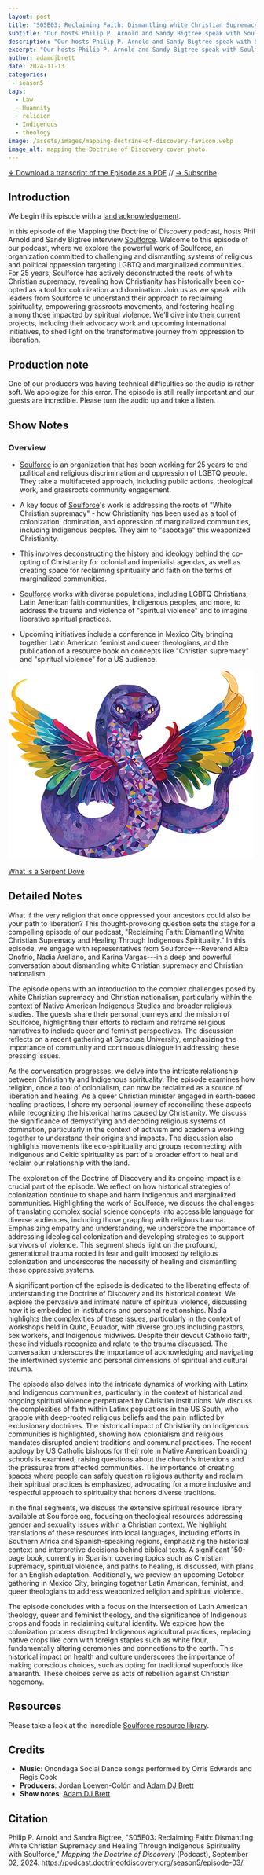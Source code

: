 ```yaml
---
layout: post
title: "S05E03: Reclaiming Faith: Dismantling white Christian Supremacy and Healing Through Indigenous Spirituality with Soulforce" 
subtitle: "Our hosts Philip P. Arnold and Sandy Bigtree speak with Soulforce"
description: "Our hosts Philip P. Arnold and Sandy Bigtree speak with Soulforce"
excerpt: "Our hosts Philip P. Arnold and Sandy Bigtree speak with Soulforce"
author: adamdjbrett
date: 2024-11-13
categories: 
 - season5
tags: 
  - Law
  - Huamnity
  - religion
  - Indigenous
  - theology
image: /assets/images/mapping-doctrine-of-discovery-favicon.webp
image_alt: mapping the Doctrine of Discovery cover photo.
---
```

<div id="buzzsprout-player-15501400"></div><script src="https://www.buzzsprout.com/1926214/episodes/15501400-reclaiming-faith-dismantling-white-christian-supremacy-and-healing-through-indigenous-spirituality.js?container_id=buzzsprout-player-15501400&player=small" type="text/javascript" charset="utf-8"></script>

[⤓ Download a transcript of the Episode as a PDF](/assets/pdfs/assets/pdfs/S05E03-Soulforce.pdf) // [→ Subscribe](/subscribe/)

## Introduction

We begin this episode with a [land acknowledgement](https://podcast.doctrineofdiscovery.org/land/).

In this episode of the Mapping the Doctrine of Discovery podcast, hosts Phil Arnold and Sandy Bigtree interview [Soulforce](https://soulforce.org/). Welcome to this episode of our podcast, where we explore the powerful work of Soulforce, an organization committed to challenging and dismantling systems of religious and political oppression targeting LGBTQ and marginalized communities. For 25 years, Soulforce has actively deconstructed the roots of white Christian supremacy, revealing how Christianity has historically been co-opted as a tool for colonization and domination. Join us as we speak with leaders from Soulforce to understand their approach to reclaiming spirituality, empowering grassroots movements, and fostering healing among those impacted by spiritual violence. We’ll dive into their current projects, including their advocacy work and upcoming international initiatives, to shed light on the transformative journey from oppression to liberation.

## Production note
One of our producers was having technical difficulties so the audio is rather soft. We apologize for this error. The episode is still really important and our guests are incredible. Please turn the audio up and take a listen.

## Show Notes
### Overview
- [Soulforce](https://soulforce.org/) is an organization that has been working for 25 years to end political and religious discrimination and oppression of LGBTQ people. They take a multifaceted approach, including public actions, theological work, and grassroots community engagement.

- A key focus of [Soulforce](https://soulforce.org/)'s work is addressing the roots of "White Christian supremacy" - how Christianity has been used as a tool of colonization, domination, and oppression of marginalized communities, including Indigenous peoples. They aim to "sabotage" this weaponized Christianity.

- This involves deconstructing the history and ideology behind the co-opting of Christianity for colonial and imperialist agendas, as well as creating space for reclaiming spirituality and faith on the terms of marginalized communities.

- [Soulforce](https://soulforce.org/) works with diverse populations, including LGBTQ Christians, Latin American faith communities, Indigenous peoples, and more, to address the trauma and violence of "spiritual violence" and to imagine liberative spiritual practices.

- Upcoming initiatives include a conference in Mexico City bringing together Latin American feminist and queer theologians, and the publication of a resource book on concepts like "Christian supremacy" and "spiritual violence" for a US audience.

![Soulforce Serpent/Dove](/assets/images/Serpentdove-for-Web.png)


[What is a Serpent Dove](https://soulforce.org/what-is-a-serpentdove/)

## Detailed Notes
What if the very religion that once oppressed your ancestors could also be your path to liberation? This thought-provoking question sets the stage for a compelling episode of our podcast, "Reclaiming Faith: Dismantling White Christian Supremacy and Healing Through Indigenous Spirituality." In this episode, we engage with representatives from Soulforce---Reverend Alba Onofrio, Nadia Arellano, and Karina Vargas---in a deep and powerful conversation about dismantling white Christian supremacy and Christian nationalism. 

The episode opens with an introduction to the complex challenges posed by white Christian supremacy and Christian nationalism, particularly within the context of Native American Indigenous Studies and broader religious studies. The guests share their personal journeys and the mission of Soulforce, highlighting their efforts to reclaim and reframe religious narratives to include queer and feminist perspectives. The discussion reflects on a recent gathering at Syracuse University, emphasizing the importance of community and continuous dialogue in addressing these pressing issues.

As the conversation progresses, we delve into the intricate relationship between Christianity and Indigenous spirituality. The episode examines how religion, once a tool of colonialism, can now be reclaimed as a source of liberation and healing. As a queer Christian minister engaged in earth-based healing practices, I share my personal journey of reconciling these aspects while recognizing the historical harms caused by Christianity. We discuss the significance of demystifying and decoding religious systems of domination, particularly in the context of activism and academia working together to understand their origins and impacts. The discussion also highlights movements like eco-spirituality and groups reconnecting with Indigenous and Celtic spirituality as part of a broader effort to heal and reclaim our relationship with the land.

The exploration of the Doctrine of Discovery and its ongoing impact is a crucial part of the episode. We reflect on how historical strategies of colonization continue to shape and harm Indigenous and marginalized communities. Highlighting the work of Soulforce, we discuss the challenges of translating complex social science concepts into accessible language for diverse audiences, including those grappling with religious trauma. Emphasizing empathy and understanding, we underscore the importance of addressing ideological colonization and developing strategies to support survivors of violence. This segment sheds light on the profound, generational trauma rooted in fear and guilt imposed by religious colonization and underscores the necessity of healing and dismantling these oppressive systems.

A significant portion of the episode is dedicated to the liberating effects of understanding the Doctrine of Discovery and its historical context. We explore the pervasive and intimate nature of spiritual violence, discussing how it is embedded in institutions and personal relationships. Nadia highlights the complexities of these issues, particularly in the context of workshops held in Quito, Ecuador, with diverse groups including pastors, sex workers, and Indigenous midwives. Despite their devout Catholic faith, these individuals recognize and relate to the trauma discussed. The conversation underscores the importance of acknowledging and navigating the intertwined systemic and personal dimensions of spiritual and cultural trauma.

The episode also delves into the intricate dynamics of working with Latinx and Indigenous communities, particularly in the context of historical and ongoing spiritual violence perpetuated by Christian institutions. We discuss the complexities of faith within Latinx populations in the US South, who grapple with deep-rooted religious beliefs and the pain inflicted by exclusionary doctrines. The historical impact of Christianity on Indigenous communities is highlighted, showing how colonialism and religious mandates disrupted ancient traditions and communal practices. The recent apology by US Catholic bishops for their role in Native American boarding schools is examined, raising questions about the church's intentions and the pressures from affected communities. The importance of creating spaces where people can safely question religious authority and reclaim their spiritual practices is emphasized, advocating for a more inclusive and respectful approach to spirituality that honors diverse traditions.

In the final segments, we discuss the extensive spiritual resource library available at Soulforce.org, focusing on theological resources addressing gender and sexuality issues within a Christian context. We highlight translations of these resources into local languages, including efforts in Southern Africa and Spanish-speaking regions, emphasizing the historical context and interpretive decisions behind biblical texts. A significant 150-page book, currently in Spanish, covering topics such as Christian supremacy, spiritual violence, and paths to healing, is discussed, with plans for an English adaptation. Additionally, we preview an upcoming October gathering in Mexico City, bringing together Latin American, feminist, and queer theologians to address weaponized religion and spiritual violence.

The episode concludes with a focus on the intersection of Latin American theology, queer and feminist theology, and the significance of Indigenous crops and foods in reclaiming cultural identity. We explore how the colonization process disrupted Indigenous agricultural practices, replacing native crops like corn with foreign staples such as white flour, fundamentally altering ceremonies and connections to the earth. This historical impact on health and culture underscores the importance of making conscious choices, such as opting for traditional superfoods like amaranth. These choices serve as acts of rebellion against Christian hegemony.

## Resources
Please take a look at the incredible [Soulforce resource library](https://soulforce.org/what-we-do/resources/).

## Credits

- **Music**: Onondaga Social Dance songs performed by Orris Edwards and Regis Cook
- **Producers**: Jordan Loewen-Colón and [Adam DJ Brett](https://adamdjbrett.com)
- **Show notes**: [Adam DJ Brett](https://adamdjbrett.com)

## Citation

Philip P. Arnold and Sandra Bigtree, "S05E03: Reclaiming Faith: Dismantling White Christian Supremacy and Healing Through Indigenous Spirituality with Soulforce," _Mapping the Doctrine of Discovery_ (Podcast), September 02, 2024. <https://podcast.doctrineofdiscovery.org/season5/episode-03/>.

